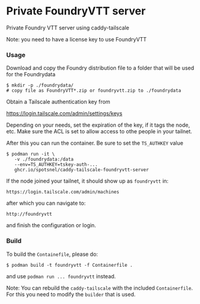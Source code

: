 Private FoundryVTT server
=========================


Private Foundry VTT server using caddy-tailscale


Note: you need to have a license key to use FoundryVTT


### Usage

Download and copy the Foundry distribution file to a folder that will be used for the Foundrydata

```
$ mkdir -p ./foundrydata/
# copy file as FoundryVTT*.zip or foundryvtt.zip to ./foundrydata
```

Obtain a Tailscale authentication key from

   https://login.tailscale.com/admin/settings/keys


Depending on your needs, set the expiration of the key, if it tags the node, etc. Make sure the ACL is set to allow access to othe people in your tailnet.

After this you can run the container. Be sure to set the `TS_AUTHKEY` value


```
$ podman run -it \
   -v ./foundrydata:/data
   --env=TS_AUTHKEY=tskey-auth-...
   ghcr.io/spotsnel/caddy-tailscale-foundryvtt-server
```

If the node joined your tailnet, it should show up as `foundryvtt` in:

    https://login.tailscale.com/admin/machines

after which you can navigate to:

    http://foundryvtt


and finish the configuration or login.


### Build
To build the `Containefile`, please do:

```
$ podman build -t foundryvtt -f Containerfile .
```

and use `podman run ... foundryvtt` instead.

Note:
You can rebuild the `caddy-tailscale` with the included `Containerfile`. For this you need to modify the `builder` that is used.
